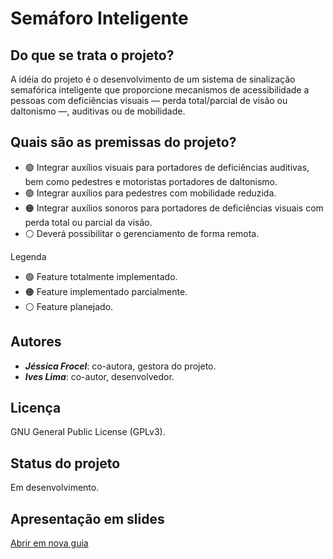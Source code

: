 # Semáforo Inteligente

## Do que se trata o projeto?

A idéia do projeto é o desenvolvimento de um sistema de sinalização semafórica inteligente que proporcione mecanismos de acessibilidade a pessoas com deficiências visuais — perda total/parcial de visão ou daltonismo —, auditivas ou de mobilidade.

## Quais são as premissas do projeto?

- 🟢 Integrar auxílios visuais para portadores de deficiências auditivas, bem como pedestres e motoristas portadores de daltonismo.
- 🟢 Integrar auxílios para pedestres com mobilidade reduzida.
- 🟠 Integrar auxílios sonoros para portadores de deficiências visuais com perda total ou parcial da visão.
- ⚪ Deverá possibilitar o gerenciamento de forma remota.

Legenda
- 🟢 Feature totalmente implementado.
- 🟠 Feature implementado parcialmente.
- ⚪ Feature planejado.

## Autores

- ***Jéssica Frocel***: co-autora, gestora do projeto.
- ***Ives Lima***: co-autor, desenvolvedor.

## Licença

GNU General Public License (GPLv3).

## Status do projeto

Em desenvolvimento.

## Apresentação em slides

[Abrir em nova guia](https://my.visme.co/view/q6pjr7yr-navetech#s1)
